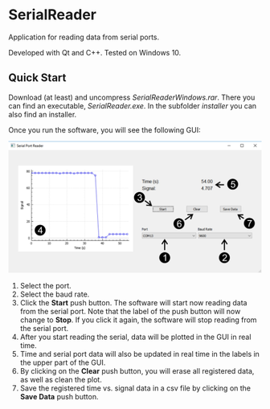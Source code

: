 # SerialReader

Application for reading data from serial ports.

Developed with Qt and C++. Tested on Windows 10.

## Quick Start

Download (at least) and uncompress *SerialReaderWindows.rar*. There you can find an executable, *SerialReader.exe*. In the subfolder *installer* you can also find an installer.

Once you run the software, you will see the following GUI:

![](./QuickStartFigure.jpg)

1. Select the port.
2. Select the baud rate.
3. Click the **Start** push button. The software will start now reading data from the serial port. Note that the label of the push button will now change to **Stop**. If you click it again, the software will stop reading from the serial port.
4. After you start reading the serial, data will be plotted in the GUI in real time.
5. Time and serial port data will also be updated in real time in the labels in the upper part of the GUI.
6. By clicking on the **Clear** push button, you will erase all registered data, as well as clean the plot.
7. Save the registered time vs. signal data  in a csv file by clicking on the **Save Data** push button.
